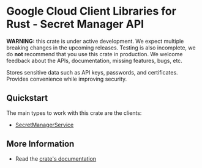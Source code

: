 # Google Cloud Client Libraries for Rust - Secret Manager API

<!-- Code generated by sidekick. DO NOT EDIT. -->

**WARNING:** this crate is under active development. We expect multiple breaking
changes in the upcoming releases. Testing is also incomplete, we do **not**
recommend that you use this crate in production. We welcome feedback about the
APIs, documentation, missing features, bugs, etc.

Stores sensitive data such as API keys, passwords, and certificates.
Provides convenience while improving security.

## Quickstart

The main types to work with this crate are the clients:

* [SecretManagerService](https://docs.rs/gcp-sdk-secretmanager-v1/latest/gcp-sdk-secretmanager-v1/client/struct.SecretManagerService.html)

## More Information

* Read the [crate's documentation](https://docs.rs/gcp-sdk-secretmanager-v1/latest/gcp-sdk-secretmanager-v1)
